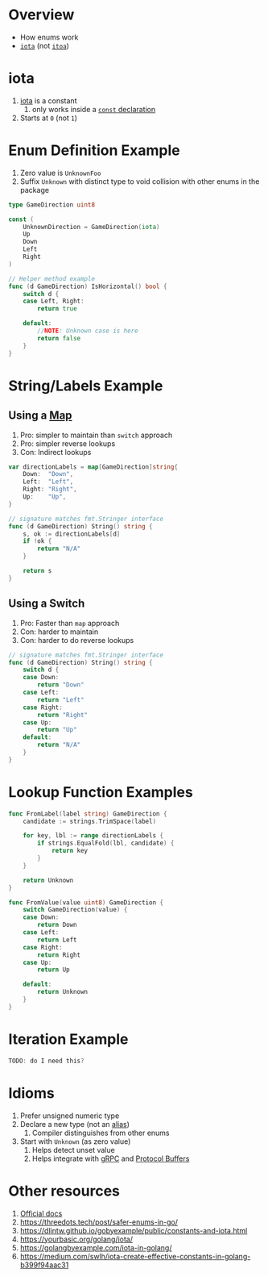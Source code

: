 # Overview
- How enums work
- [`iota`](https://go.dev/ref/spec#Iota) (not [`itoa`](https://pkg.go.dev/strconv#Itoa))


# iota
1. [iota](https://go.dev/ref/spec#Iota) is a constant
    1. only works inside a [`const` declaration](https://go.dev/ref/spec#Constant_declarations)
1. Starts at `0` (not `1`)


# Enum Definition Example
1. Zero value is `UnknownFoo`
1. Suffix `Unknown` with distinct type to void collision with other enums in the package
```go
type GameDirection uint8

const (
	UnknownDirection = GameDirection(iota)
	Up
	Down
	Left
	Right
)

// Helper method example
func (d GameDirection) IsHorizontal() bool {
	switch d {
	case Left, Right:
		return true

	default:
		//NOTE: Unknown case is here
		return false
	}
}
```


# String/Labels Example
## Using a [Map](./collections.maps.md)
1. Pro: simpler to maintain than `switch` approach
1. Pro: simpler reverse lookups
1. Con: Indirect lookups
```go
var directionLabels = map[GameDirection]string{
	Down:  "Down",
	Left:  "Left",
	Right: "Right",
	Up:    "Up",
}

// signature matches fmt.Stringer interface
func (d GameDirection) String() string {
	s, ok := directionLabels[d]
	if !ok {
		return "N/A"
	}

	return s
}
```


## Using a Switch
1. Pro: Faster than `map` approach
1. Con: harder to maintain
1. Con: harder to do reverse lookups
```go
// signature matches fmt.Stringer interface
func (d GameDirection) String() string {
	switch d {
	case Down:
		return "Down"
	case Left:
		return "Left"
	case Right:
		return "Right"
	case Up:
		return "Up"
	default:
		return "N/A"
	}
}
```


# Lookup Function Examples
```go
func FromLabel(label string) GameDirection {
	candidate := strings.TrimSpace(label)

	for key, lbl := range directionLabels {
		if strings.EqualFold(lbl, candidate) {
			return key
		}
	}

	return Unknown
}

func FromValue(value uint8) GameDirection {
	switch GameDirection(value) {
	case Down:
		return Down
	case Left:
		return Left
	case Right:
		return Right
	case Up:
		return Up

	default:
		return Unknown
	}
}
```


# Iteration Example
```go
TODO: do I need this?
```


# Idioms
1. Prefer unsigned numeric type
1. Declare a new type (not an [alias](https://go.dev/ref/spec#Type_declarations))
    1. Compiler distinguishes from other enums
1. Start with `Unknown` (as zero value)
    1. Helps detect unset value
    1. Helps integrate with [gRPC](https://grpc.io/) and [Protocol Buffers](https://developers.google.com/protocol-buffers)


# Other resources
1. [Official docs](https://go.dev/ref/spec#Iota)
1. https://threedots.tech/post/safer-enums-in-go/
1. https://dlintw.github.io/gobyexample/public/constants-and-iota.html
1. https://yourbasic.org/golang/iota/
1. https://golangbyexample.com/iota-in-golang/
1. https://medium.com/swlh/iota-create-effective-constants-in-golang-b399f94aac31

